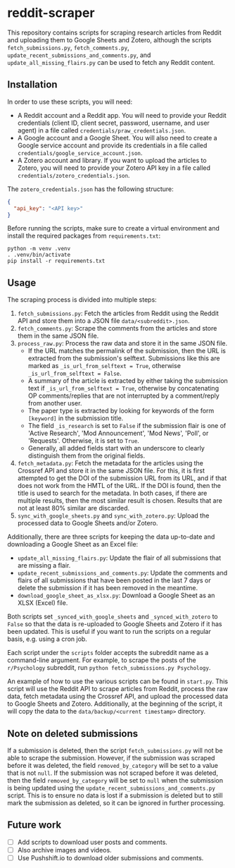 # reddit-scraper

This repository contains scripts for scraping research articles from Reddit and uploading them to Google Sheets and
Zotero, although the scripts `fetch_submissions.py`, `fetch_comments.py`, `update_recent_submissions_and_comments.py`,
and `update_all_missing_flairs.py` can be used to fetch any Reddit content.

## Installation

In order to use these scripts, you will need:

- A Reddit account and a Reddit app. You will need to provide your Reddit credentials (client ID, client secret,
  password, username, and user agent) in a file called `credentials/praw_credentials.json`.
- A Google account and a Google Sheet. You will also need to create a Google service account and provide its credentials
  in a file called `credentials/google_service_account.json`.
- A Zotero account and library. If you want to upload the articles to Zotero, you will need to provide your Zotero API
  key in a file called `credentials/zotero_credentials.json`.

The `zotero_credentials.json` has the following structure:

```json
{
  "api_key": "<API key>"
}
  ```

Before running the scripts, make sure to create a virtual environment and install the required packages from
`requirements.txt`:

```commandline
python -m venv .venv
. .venv/bin/activate
pip install -r requirements.txt
```

## Usage

The scraping process is divided into multiple steps:

1. `fetch_submissions.py`: Fetch the articles from Reddit using the Reddit API and store them into a JSON
   file `data/<subreddit>.json`.
2. `fetch_comments.py`: Scrape the comments from the articles and store them in the same JSON file.
3. `process_raw.py`: Process the raw data and store it in the same JSON file.
    - If the URL matches the permalink of the submission, then the URL is extracted from the submission's selftext.
      Submissions like this are marked as `_is_url_from_selftext = True`, otherwise `_is_url_from_selftext = False`.
    - A summary of the article is extracted by either taking the submission text if `_is_url_from_selftext = True`,
      otherwise by concatenating OP comments/replies that are not interrupted by a comment/reply from another user.
    - The paper type is extracted by looking for keywords of the form `[keyword]` in the submission title.
    - The field `_is_research` is set to `False` if the submission flair is one of 'Active Research', 'Mod
      Announcement', 'Mod News', 'Poll', or 'Requests'. Otherwise, it is set to `True`.
    - Generally, all added fields start with an underscore to clearly distinguish them from the original fields.
4. `fetch_metadata.py`: Fetch the metadata for the articles using the Crossref API and store it in the same JSON file.
   For this, it is first attempted to get the DOI of the submission URL from its URL, and if that does not work from the
   HMTL of the URL. If the DOI is found, then the title is used to search for the metadata. In both cases, if there are
   multiple results, then the most similar result is chosen. Results that are not at least 80% similar are discarded.
5. `sync_with_google_sheets.py` and `sync_with_zotero.py`: Upload the processed data to Google Sheets and/or Zotero.

Additionally, there are three scripts for keeping the data up-to-date and downloading a Google Sheet as an Excel file:

- `update_all_missing_flairs.py`: Update the flair of all submissions that are missing a flair.
- `update_recent_submissions_and_comments.py`: Update the comments and flairs of all submissions that have been posted
  in the last 7 days or delete the submission if it has been removed in the meantime.
- `download_google_sheet_as_xlsx.py`: Download a Google Sheet as an XLSX (Excel) file.

Both scripts set `_synced_with_google_sheets` and `_synced_with_zotero` to `False` so that the data is re-uploaded to
Google Sheets and Zotero if it has been updated. This is useful if you want to run the scripts on a regular basis, e.g.
using a cron job.

Each script under the `scripts` folder accepts the subreddit name as a command-line argument. For example, to scrape the
posts of the `r/Psychology` subreddit, run `python fetch_submissions.py Psychology`.

An example of how to use the various scripts can be found in `start.py`. This script will use the Reddit API to scrape
articles from Reddit, process the raw data, fetch metadata using the Crossref API, and upload the processed data to
Google Sheets and Zotero. Additionally, at the beginning of the script, it will copy the data to
the `data/backup/<current timestamp>` directory.

## Note on deleted submissions

If a submission is deleted, then the script `fetch_submissions.py` will not be able to scrape the submission. However,
if the submission was scraped before it was deleted, the field `removed_by_category` will be set to a value that is
not `null`. If the submission was not scraped before it was deleted, then the field `removed_by_category` will be set
to `null` when the submission is being updated using the `update_recent_submissions_and_comments.py` script. This is to
ensure no data is lost if a submission is deleted but to still mark the submission as deleted, so it can be ignored in
further processing.

## Future work

- [ ] Add scripts to download user posts and comments.
- [ ] Also archive images and videos.
- [ ] Use Pushshift.io to download older submissions and comments.
